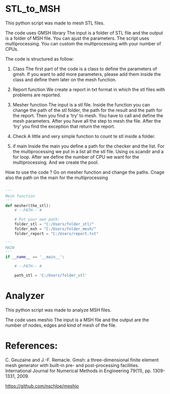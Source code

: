 # STL_to_MSH
This python script was made to mesh STL files.

The code uses GMSH library
The input is a folder of STL file and the output is a folder of MSH file.
You can ajust the parameters. The script uses multiprocessing.
You can custom the multiprocessing with your number of CPUs.

The code is structured as follow:

 1) Class
The first part of the code is a class to define the parameters of gmsh.
If you want to add more parameters, please add them inside the class and define them later on the mesh function.


 2) Report function
We create a report in txt format in which the stl files with problems are reported. 


 3) Mesher function
The input is a stl file. Inside the function you can change the path of the stl folder, the path for the result and the path for the report.
Then you find a ‘try’ to mesh. You have to call and define the mesh parameters. After you have all the step to mesh the file. After the ‘try’ you find the exception that return the report.


 4) Check
A little and very simple function to count te stl inside a folder.


 5) if main
Inside the main you define a path for the checker and the list.
For the multiprocessing we put in a list all the stl file. Using os.scandir and a for loop. 
After we define the number of CPU we want for the multiprocessing. And we create the pool.


 How to use the code ?
Go on mesher function and change the paths. Cnage also the path on the main for the multiprocessing
```python

'''
Mesh function
'''
def mesher(the_stl):
    # --PATH-- #

    # Put your own path:
    folder_stl = "C:/Users/folder_stl/"
    folder_msh = "C:/Users/folder_mesh/"
    folder_report = "C:/Users/report.txt"

'''
MAIN
'''
if __name__ == '__main__':

    # --PATH-- #

    path_stl = 'C:/Users/folder_stl'

```


# Analyzer
This python script was made to analyze MSH files.

The code uses meshio
The input is a MSH file and the output are the number of nodes, edges and kind of mesh of the file.



# References:
 C. Geuzaine and J.-F. Remacle. Gmsh: a three-dimensional finite element mesh generator with built-in pre- and post-processing facilities. International Journal for Numerical Methods in Engineering 79(11), pp. 1309-1331, 2009.
 
 https://github.com/nschloe/meshio
